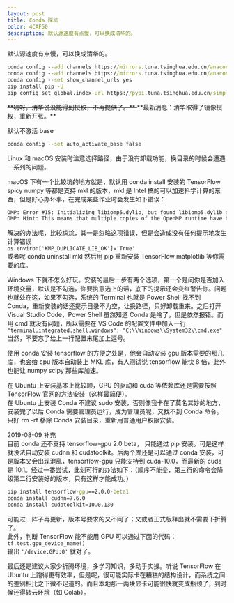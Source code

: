 ```yaml
---
layout: post
title: Conda 踩坑
color: 4CAF50
description: 默认源速度有点慢，可以换成清华的。 
---
```


默认源速度有点慢，可以换成清华的。  

``` cmd
conda config --add channels https://mirrors.tuna.tsinghua.edu.cn/anaconda/pkgs/free/  
conda config --add channels https://mirrors.tuna.tsinghua.edu.cn/anaconda/pkgs/main/  
conda config --set show_channel_urls yes  
pip install pip -U  
pip config set global.index-url https://pypi.tuna.tsinghua.edu.cn/simple  
```

<del>
**嗨呀，清华说没能得到授权，不再提供了。**
</del>  
**最新消息：清华取得了镜像授权，重新开张。**  

默认不激活 base  

``` cmd
conda config --set auto_activate_base false
```

Linux 和 macOS 安装时注意选择路径，由于没有卸载功能，换目录的时候会遭遇一系列的问题。  

macOS 下有一个比较坑的地方就是，默认用 conda install 安装的 TensorFlow spicy numpy 等都是支持 mkl 的版本，mkl 是 Intel 搞的可以加速科学计算的东西，但是好心办坏事，在完成某些作业时会发生如下错误：  

``` cmd
OMP: Error #15: Initializing libiomp5.dylib, but found libiomp5.dylib already initialized.  
OMP: Hint: This means that multiple copies of the OpenMP runtime have been linked into the program.  
```

解决的办法呢，比较尴尬，其一是忽略这项错误，但是会造成没有任何提示地发生计算错误  
`os.environ['KMP_DUPLICATE_LIB_OK']='True'`  
或者呢 conda uninstall mkl 然后用 pip 重新安装 TensorFlow matplotlib 等你需要的库。  
  
Windows 下就不怎么好玩。安装的最后一步有两个选项，第一个是问你是否加入环境变量，默认是不勾选，你要执意选上的话，底下的提示还会变红警告你。问题也就处在这，如果不勾选，系统的 Terminal 也就是 Power Shell 找不到 Conda，重新安装的话还提示目录不为空，让换路径，只好卸载重来。之后打开 Visual Studio Code，Power Shell 虽然知道 Conda 是啥了，但是依然报错。而用 cmd 就没有问题，所以需要在 VS Code 的配置文件中加入一行  
`"terminal.integrated.shell.windows": "C:\\Windows\\System32\\cmd.exe"`  
当然，不要忘了给上一行配置末尾加上逗号。  

使用 conda 安装 tensorflow 的方便之处是，他会自动安装 gpu 版本需要的那几库，也会给 cpu 版本自动装上 MKL 库，有人测试说 tensorflow 能快 8 倍，此外也能让 numpy scipy 那些库加速。 

在 Ubuntu 上安装基本上比较顺，GPU 的驱动和 cuda 等依赖库还是需要按照 TensorFlow 官网的方法安装（这样最简便）。  
在 Ubuntu 上安装 Conda 不建议 sudo 安装，否则像我卡在了莫名其妙的地方，安装完了以后 Conda 需要管理员运行，成为管理员呢，又找不到 Conda 命令。只好 rm -rf 移除 Conda 安装目录，重新用普通用户权限安装。  

2019-08-09 补充  
目前 conda 还不支持 tensorflow-gpu 2.0 beta， 只能通过 pip 安装。可是这样就没法自动安装 cudnn 和 cudatoolkit。后两个库还是可以通过 conda 安装，可是版本又会出现混乱，tensorflow-gpu 只能支持到 cuda-10.0，而最新的 cuda 是 10.1。经过一番尝试，此刻可行的办法如下：（顺序不能变，第三行的命令会降级第二行安装好的版本，只有这样才能成功。）  

``` cmd
pip install tensorflow-gpu==2.0.0-beta1  
conda install cudnn=7.6.0  
conda install cudatoolkit=10.0.130  
```

可能过一阵子再更新，版本号要求的又不同了；又或者正式版释出就不需要下折腾了。  
此外，判断 TensorFlow 能不能用 GPU 可以通过下面的代码：  
`tf.test.gpu_device_name()`  
输出 `'/device:GPU:0'` 就对了。  

最后还是建议大家少折腾环境，多学习知识，多动手实操。听说 TensorFlow 在 Ubuntu 上跑得更有效率，但是呢，很可能实际卡在糟糕的结构设计，而系统之间的差别相比之下微不足道的。而且本地那一两块显卡可能很快就变成瓶颈了，到时候还得转云环境（如 Colab）。  
